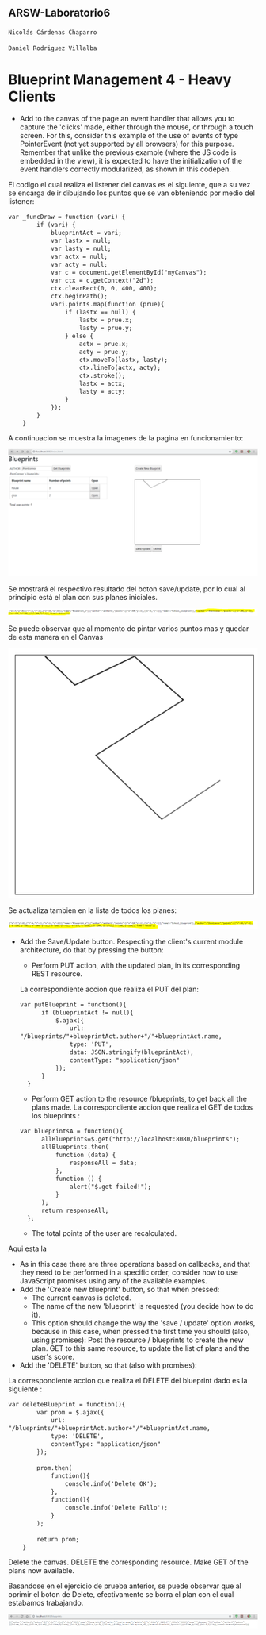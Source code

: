 ## ARSW-Laboratorio6

```
Nicolás Cárdenas Chaparro

Daniel Rodriguez Villalba
```
# Blueprint Management 4 - Heavy Clients

- Add to the canvas of the page an event handler that allows you to capture the 'clicks' made, either through the mouse, or through a touch screen. For this, consider this example of the use of events of type PointerEvent (not yet supported by all browsers) for this purpose. Remember that unlike the previous example (where the JS code is embedded in the view), it is expected to have the initialization of the event handlers correctly modularized, as shown in this codepen.

El codigo el cual realiza el listener del canvas es el siguiente, que a su vez se encarga de ir dibujando los puntos que se van obteniendo por medio del listener:
```
var _funcDraw = function (vari) {
        if (vari) {
            blueprintAct = vari;
            var lastx = null;
            var lasty = null;
            var actx = null;
            var acty = null;
            var c = document.getElementById("myCanvas");
            var ctx = c.getContext("2d");
            ctx.clearRect(0, 0, 400, 400);
            ctx.beginPath();
            vari.points.map(function (prue){
                if (lastx == null) {
                    lastx = prue.x;
                    lasty = prue.y;
                } else {
                    actx = prue.x;
                    acty = prue.y;
                    ctx.moveTo(lastx, lasty);
                    ctx.lineTo(actx, acty);
                    ctx.stroke();
                    lastx = actx;
                    lasty = acty;
                }
            });
        }
    }
```
A continuacion se muestra la imagenes de la pagina en funcionamiento:

![](https://github.com/danielrodriguezvillalba/ARSW-Laboratorio6/blob/master/imagenes/Principal.PNG)

Se mostrará el respectivo resultado del boton save/update, por lo cual al principio está el plan con sus planes iniciales.

![](https://github.com/danielrodriguezvillalba/ARSW-Laboratorio6/blob/master/imagenes/BPInicial.PNG)

Se puede observar que al momento de pintar varios puntos mas y quedar de esta manera en el Canvas

![](https://github.com/danielrodriguezvillalba/ARSW-Laboratorio6/blob/master/imagenes/BPCanvas.PNG)

Se actualiza tambien en la lista de todos los planes:

![](https://github.com/danielrodriguezvillalba/ARSW-Laboratorio6/blob/master/imagenes/BPFinalObj.PNG)

- Add the Save/Update button. Respecting the client's current module architecture, do that by pressing the button:

  - Perform PUT action, with the updated plan, in its corresponding REST resource. 
  
  La correspondiente accion que realiza el PUT del plan:
  ```
  var putBlueprint = function(){
        if (blueprintAct != null){
            $.ajax({
                url: "/blueprints/"+blueprintAct.author+"/"+blueprintAct.name,
                type: 'PUT',
                data: JSON.stringify(blueprintAct),
                contentType: "application/json"
            });
        }
    }
  ```
  
  - Perform GET action to the resource /blueprints, to get back all the plans made.
  La correspondiente accion que realiza el GET de todos los blueprints :
  ```
  var blueprintsA = function(){
        allBlueprints=$.get("http://localhost:8080/blueprints");
        allBlueprints.then(
            function (data) {
                responseAll = data;
            },
            function () {
                alert("$.get failed!");
            }
        );
        return responseAll;
    };
  ```
  - The total points of the user are recalculated. 
 
 Aqui esta la 
  
  - As in this case there are three operations based on callbacks, and that they need to be performed in a specific order, consider how to use JavaScript promises using any of the available examples.
- Add the 'Create new blueprint' button, so that when pressed:
  - The current canvas is deleted. 
  - The name of the new 'blueprint' is requested (you decide how to do it). 
  - This option should change the way the 'save / update' option works, because in this case, when pressed the first time you should (also, using promises):
Post the resource / blueprints to create the new plan. GET to this same resource, to update the list of plans and the user's score. 
- Add the 'DELETE' button, so that (also with promises):

La correspondiente accion que realiza el DELETE del blueprint dado es la siguiente :
```
var deleteBlueprint = function(){
        var prom = $.ajax({
            url: "/blueprints/"+blueprintAct.author+"/"+blueprintAct.name,
            type: 'DELETE',
            contentType: "application/json"
        });

        prom.then(
            function(){
                console.info('Delete OK');
            },
            function(){
                console.info('Delete Fallo');
            }
        );

        return prom;
    }
```
Delete the canvas. DELETE the corresponding resource. 
Make GET of the plans now available.

Basandose en el ejercicio de prueba anterior, se puede observar que al oprimir el boton de Delete, efectivamente se borra el plan con el cual estabamos trabajando.

![](https://github.com/danielrodriguezvillalba/ARSW-Laboratorio6/blob/master/imagenes/DELETE.PNG)
